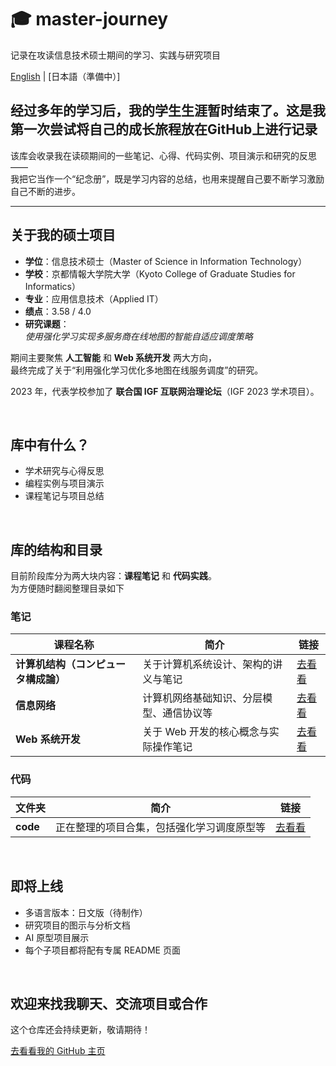 # 🎓 master-journey

记录在攻读信息技术硕士期间的学习、实践与研究项目

[English](./README.md) | [日本語（準備中）]

<h2></h2>

## 经过多年的学习后，我的学生生涯暂时结束了。这是我第一次尝试将自己的成长旅程放在GitHub上进行记录

该库会收录我在读硕期间的一些笔记、心得、代码实例、项目演示和研究的反思 ——  
我把它当作一个“纪念册”，既是学习内容的总结，也用来提醒自己要不断学习激励自己不断的进步。

---

## 关于我的硕士项目

- **学位**：信息技术硕士（Master of Science in Information Technology）  
- **学校**：京都情報大学院大学（Kyoto College of Graduate Studies for Informatics）  
- **专业**：应用信息技术（Applied IT）  
- **绩点**：3.58 / 4.0  
- **研究课题**：  
  *使用强化学习实现多服务商在线地图的智能自适应调度策略*

期间主要聚焦 **人工智能** 和 **Web 系统开发** 两大方向，  
最终完成了关于“利用强化学习优化多地图在线服务调度”的研究。

2023 年，代表学校参加了 **联合国 IGF 互联网治理论坛**（IGF 2023 学术项目）。

<br>

## 库中有什么？

- 学术研究与心得反思  
- 编程实例与项目演示  
- 课程笔记与项目总结  

<br>

## 库的结构和目录

目前阶段库分为两大块内容：**课程笔记** 和 **代码实践**。<br>
为方便随时翻阅整理目录如下

### 笔记

| 课程名称 | 简介 | 链接 |
|-------------|-------------|------|
| **计算机结构（コンピュータ構成論）** | 关于计算机系统设计、架构的讲义与笔记 | [去看看](https://github.com/brcheungdev/master-journey/tree/main/notes/Computer%20Architecture(%E3%82%B3%E3%83%B3%E3%83%94%E3%83%A5%EF%BC%8D%E3%82%BF%E6%A7%8B%E6%88%90%E8%AB%96)) |
| **信息网络** | 计算机网络基础知识、分层模型、通信协议等 | [去看看](https://github.com/brcheungdev/master-journey/tree/main/notes/Information%20Network) |
| **Web 系统开发** | 关于 Web 开发的核心概念与实际操作笔记 | [去看看](https://github.com/brcheungdev/master-journey/tree/main/notes/Web%20system%20development) |

### 代码

| 文件夹 | 简介 | 链接 |
|--------|-------------|------|
| **code** | 正在整理的项目合集，包括强化学习调度原型等 | [去看看](./code/) |

<br>

## 即将上线

- 多语言版本：日文版（待制作）  
- 研究项目的图示与分析文档  
- AI 原型项目展示  
- 每个子项目都将配有专属 README 页面  

<br>
<h2></h2>

## 欢迎来找我聊天、交流项目或合作 

这个仓库还会持续更新，敬请期待！

<p>
  <a href="https://github.com/brcheungdev">去看看我的 GitHub 主页</a>
</p>

